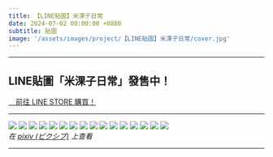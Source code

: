 ```yaml
---
title: 【LINE貼圖】米淉子日常
date: 2024-07-02 00:00:00 +0800
subtitle: 貼圖
image: '/assets/images/project/【LINE貼圖】米淉子日常/cover.jpg'
---
```


***

## LINE貼圖「米淉子日常」發售中！

<div class="button-group">
    <a class="button" href="https://line.me/S/sticker/27135771" ><i class="fa-solid fa-cart-shopping"></i>　前往 LINE STORE 購買！</a>　
</div>

***

<div class="gallery-box">
  <div class="gallery">
    <img src="/assets/images/project/【LINE貼圖】米淉子日常/08.png" loading="lazy">
    <img src="/assets/images/project/【LINE貼圖】米淉子日常/10.png" loading="lazy">
    <img src="/assets/images/project/【LINE貼圖】米淉子日常/05.png" loading="lazy">
    <img src="/assets/images/project/【LINE貼圖】米淉子日常/04.png" loading="lazy">
    <img src="/assets/images/project/【LINE貼圖】米淉子日常/12.png" loading="lazy">
    <img src="/assets/images/project/【LINE貼圖】米淉子日常/02.png" loading="lazy">
    <img src="/assets/images/project/【LINE貼圖】米淉子日常/13.png" loading="lazy">
    <img src="/assets/images/project/【LINE貼圖】米淉子日常/07.png" loading="lazy">
    <img src="/assets/images/project/【LINE貼圖】米淉子日常/09.png" loading="lazy">
    <img src="/assets/images/project/【LINE貼圖】米淉子日常/01.png" loading="lazy">
    <img src="/assets/images/project/【LINE貼圖】米淉子日常/11.png" loading="lazy">
    <img src="/assets/images/project/【LINE貼圖】米淉子日常/14.png" loading="lazy">
    <img src="/assets/images/project/【LINE貼圖】米淉子日常/06.png" loading="lazy">
    <img src="/assets/images/project/【LINE貼圖】米淉子日常/15.png" loading="lazy">
    <img src="/assets/images/project/【LINE貼圖】米淉子日常/03.png" loading="lazy">
    <img src="/assets/images/project/【LINE貼圖】米淉子日常/16.png" loading="lazy">
  </div>
  <em>在 <a href="https://www.pixiv.net/artworks/120177070">pixiv (ピクシブ)</a> 上查看</em>
</div>

***